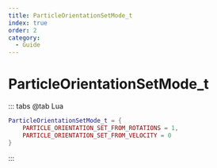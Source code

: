 ```yaml
---
title: ParticleOrientationSetMode_t
index: true
order: 2
category:
  - Guide
---
```


# ParticleOrientationSetMode_t
::: tabs
@tab Lua
```lua
ParticleOrientationSetMode_t = {
    PARTICLE_ORIENTATION_SET_FROM_ROTATIONS = 1,
    PARTICLE_ORIENTATION_SET_FROM_VELOCITY = 0
}
```
:::